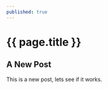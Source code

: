 ```yaml
---
published: true
---
```


# {{ page.title }}

## A New Post

This is a new post, lets see if it works.
